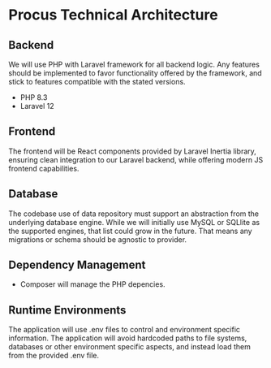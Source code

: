 # Procus Technical Architecture

## Backend

We will use PHP with Laravel framework for all backend logic. Any features should be implemented to favor functionality offered by the framework, and stick to features compatible with the stated versions. 

- PHP 8.3
- Laravel 12

## Frontend

The frontend will be React components provided by Laravel Inertia library, ensuring clean integration to our Laravel backend, while offering modern JS frontend capabilities.

## Database

The codebase use of data repository must support an abstraction from the underlying database engine. While we will initially use MySQL or SQLlite as the supported engines, that list could grow in the future.  That means any migrations or schema should be agnostic to provider.

## Dependency Management

- Composer will manage the PHP depencies. 


## Runtime Environments

The application will use .env files to control and environment specific information. The application will avoid hardcoded paths to file systems, databases or other environment specific aspects, and instead load them from the provided .env file.   
